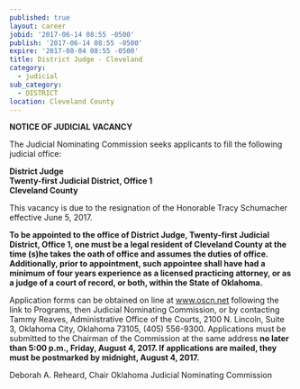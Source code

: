 ```yaml
---
published: true
layout: career
jobid: '2017-06-14 08:55 -0500'
publish: '2017-06-14 08:55 -0500'
expire: '2017-08-04 08:55 -0500'
title: District Judge - Cleveland
category:
  - judicial
sub_category:
  - DISTRICT
location: Cleveland County
---
```


**NOTICE OF JUDICIAL VACANCY**

The Judicial Nominating Commission seeks applicants to fill the following judicial office:

**District Judge  
Twenty-first Judicial District, Office 1  
Cleveland County**

This vacancy is due to the resignation of the Honorable Tracy Schumacher effective June 5, 2017.

**To be appointed to the office of District Judge, Twenty-first Judicial District, Office 1, one must be a legal resident of Cleveland County at the time (s)he takes the oath of office and assumes the duties of office. Additionally, prior to appointment, such appointee shall have had a minimum of four years experience as a licensed practicing attorney, or as a judge of a court of record, or both, within the State of Oklahoma.**

Application forms can be obtained on line at www.oscn.net following the link to Programs, then Judicial Nominating Commission, or by contacting Tammy Reaves, Administrative Office of the Courts, 2100 N. Lincoln, Suite 3, Oklahoma City, Oklahoma 73105, (405) 556-9300. Applications must be submitted to the Chairman of the Commission at the same address
**no later than 5:00 p.m., Friday, August 4, 2017. If applications are mailed, they must be postmarked by midnight, August 4, 2017.**

Deborah A. Reheard, Chair
Oklahoma Judicial Nominating Commission

